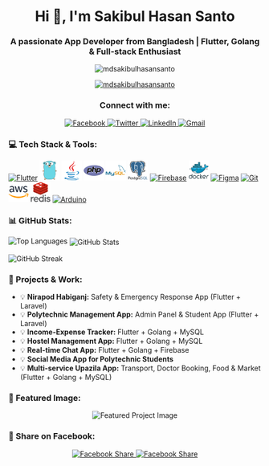 <h1 align="center">Hi 👋, I'm Sakibul Hasan Santo</h1>
<h3 align="center">A passionate App Developer from Bangladesh | Flutter, Golang & Full-stack Enthusiast</h3>

<p align="center">
  <img src="https://komarev.com/ghpvc/?username=mdsakibulhasansanto&label=Profile%20views&color=0e75b6&style=flat" alt="mdsakibulhasansanto" />
</p>

<p align="center">
  <a href="https://github.com/ryo-ma/github-profile-trophy">
    <img src="https://github-profile-trophy.vercel.app/?username=mdsakibulhasansanto" alt="mdsakibulhasansanto" />
  </a>
</p>

<h3 align="center">Connect with me:</h3>
<p align="center">
  <a href="https://fb.com/mdsakibulhasansanto" target="_blank">
    <img src="https://raw.githubusercontent.com/rahuldkjain/github-profile-readme-generator/master/src/images/icons/Social/facebook.svg" alt="Facebook" width="40" height="40"/>
  </a>
  <a href="https://twitter.com/" target="_blank">
    <img src="https://img.shields.io/twitter/follow/?logo=twitter&style=for-the-badge" alt="Twitter" />
  </a>
  <a href="https://www.linkedin.com/in/mdsakibulhasansanto/" target="_blank">
    <img src="https://cdn.jsdelivr.net/gh/devicons/devicon/icons/linkedin/linkedin-original.svg" alt="LinkedIn" width="40" height="40"/>
  </a>
  <a href="mailto:mdsakibulhasansanto@gmail.com" target="_blank">
    <img src="https://cdn.jsdelivr.net/gh/devicons/devicon/icons/gmail/gmail-original.svg" alt="Gmail" width="40" height="40"/>
  </a>
</p>

<h3 align="left">💻 Tech Stack & Tools:</h3>
<p align="left">
  <a href="https://flutter.dev" target="_blank"><img src="https://www.vectorlogo.zone/logos/flutterio/flutterio-icon.svg" alt="Flutter" width="40" height="40"/></a>
  <a href="https://golang.org" target="_blank"><img src="https://raw.githubusercontent.com/devicons/devicon/master/icons/go/go-original.svg" alt="Go" width="40" height="40"/></a>
  <a href="https://www.java.com" target="_blank"><img src="https://raw.githubusercontent.com/devicons/devicon/master/icons/java/java-original.svg" alt="Java" width="40" height="40"/></a>
  <a href="https://www.php.net" target="_blank"><img src="https://raw.githubusercontent.com/devicons/devicon/master/icons/php/php-original.svg" alt="PHP" width="40" height="40"/></a>
  <a href="https://www.mysql.com/" target="_blank"><img src="https://raw.githubusercontent.com/devicons/devicon/master/icons/mysql/mysql-original-wordmark.svg" alt="MySQL" width="40" height="40"/></a>
  <a href="https://www.postgresql.org" target="_blank"><img src="https://raw.githubusercontent.com/devicons/devicon/master/icons/postgresql/postgresql-original-wordmark.svg" alt="PostgreSQL" width="40" height="40"/></a>
  <a href="https://firebase.google.com/" target="_blank"><img src="https://www.vectorlogo.zone/logos/firebase/firebase-icon.svg" alt="Firebase" width="40" height="40"/></a>
  <a href="https://www.docker.com/" target="_blank"><img src="https://raw.githubusercontent.com/devicons/devicon/master/icons/docker/docker-original-wordmark.svg" alt="Docker" width="40" height="40"/></a>
  <a href="https://www.figma.com/" target="_blank"><img src="https://www.vectorlogo.zone/logos/figma/figma-icon.svg" alt="Figma" width="40" height="40"/></a>
  <a href="https://git-scm.com/" target="_blank"><img src="https://www.vectorlogo.zone/logos/git-scm/git-scm-icon.svg" alt="Git" width="40" height="40"/></a>
  <a href="https://aws.amazon.com" target="_blank"><img src="https://raw.githubusercontent.com/devicons/devicon/master/icons/amazonwebservices/amazonwebservices-original-wordmark.svg" alt="AWS" width="40" height="40"/></a>
  <a href="https://redis.io" target="_blank"><img src="https://raw.githubusercontent.com/devicons/devicon/master/icons/redis/redis-original-wordmark.svg" alt="Redis" width="40" height="40"/></a>
  <a href="https://www.arduino.cc/" target="_blank"><img src="https://cdn.worldvectorlogo.com/logos/arduino-1.svg" alt="Arduino" width="40" height="40"/></a>
</p>

<h3 align="left">📊 GitHub Stats:</h3>
<p>
  <img align="left" src="https://github-readme-stats.vercel.app/api/top-langs?username=mdsakibulhasansanto&show_icons=true&locale=en&layout=compact" alt="Top Languages"/>
</p>
<p>
  &nbsp;<img align="center" src="https://github-readme-stats.vercel.app/api?username=mdsakibulhasansanto&show_icons=true&locale=en" alt="GitHub Stats"/>
</p>
<p>
  <img align="center" src="https://github-readme-streak-stats.herokuapp.com/?user=mdsakibulhasansanto&" alt="GitHub Streak"/>
</p>

<h3 align="left">🚀 Projects & Work:</h3>
<ul>
  <li>💡 <b>Nirapod Habiganj:</b> Safety & Emergency Response App (Flutter + Laravel)</li>
  <li>💡 <b>Polytechnic Management App:</b> Admin Panel & Student App (Flutter + Laravel)</li>
  <li>💡 <b>Income-Expense Tracker:</b> Flutter + Golang + MySQL</li>
  <li>💡 <b>Hostel Management App:</b> Flutter + Golang + MySQL</li>
  <li>💡 <b>Real-time Chat App:</b> Flutter + Golang + Firebase</li>
  <li>💡 <b>Social Media App for Polytechnic Students</b></li>
  <li>💡 <b>Multi-service Upazila App:</b> Transport, Doctor Booking, Food & Market (Flutter + Golang + MySQL)</li>
</ul>

<h3 align="left">📸 Featured Image:</h3>
<p align="center">
  <img src="https://via.placeholder.com/800x400.png?text=My+Projects+Overview" alt="Featured Project Image" width="800"/>
</p>

<h3 align="left">🔗 Share on Facebook:</h3>
<p align="center">
  <a href="https://www.facebook.com/share/19ocrHvdf8/" target="_blank">
    <img src="https://cdn-icons-png.flaticon.com/512/733/733547.png" alt="Facebook Share" width="50"/>
  </a>
  <a href="https://www.facebook.com/share/19ocrHvdf8/" target="_blank">
    <img src="https://cdn-icons-png.flaticon.com/512/733/733547.png" alt="Facebook Share" width="50"/>
  </a>
</p>
